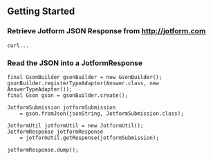
## Getting Started ##


### Retrieve Jotform JSON Response from http://jotform.com ###
```
curl...
```

### Read the JSON into a JotformResponse ###

```
final GsonBuilder gsonBuilder = new GsonBuilder();
gsonBuilder.registerTypeAdapter(Answer.class, new AnswerTypeAdapter());
final Gson gson = gsonBuilder.create();

JotformSubmission jotformSubmission
    = gson.fromJson(jsonString, JotformSubmission.class);

JotformUtil jotformUtil = new JotformUtil();
JotformResponse jotformResponse 
    = jotformUtil.getResponse(jotformSubmission);
            
jotformResponse.dump();
```

